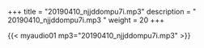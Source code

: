 +++
title = "20190410_njjddompu7i.mp3"
description = " 20190410_njjddompu7i.mp3 "
weight = 20
+++

{{< myaudio01 mp3="20190410_njjddompu7i.mp3" >}}

